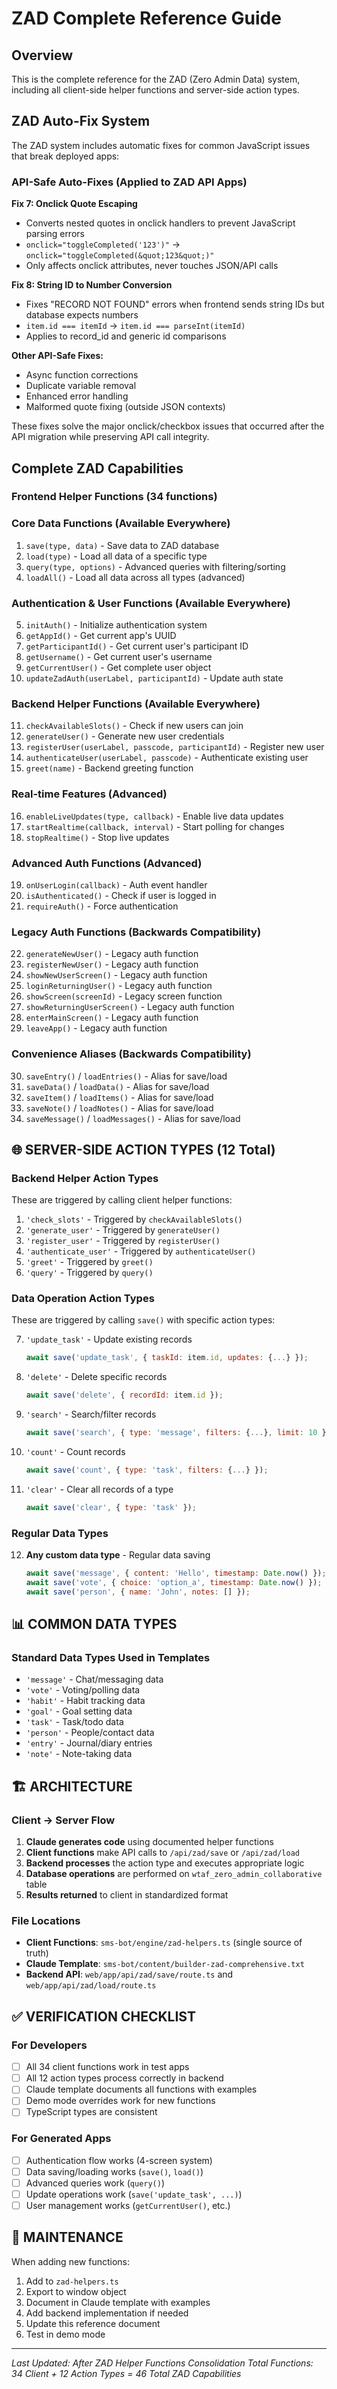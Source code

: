 # ZAD Complete Reference Guide

## Overview
This is the complete reference for the ZAD (Zero Admin Data) system, including all client-side helper functions and server-side action types.

## ZAD Auto-Fix System

The ZAD system includes automatic fixes for common JavaScript issues that break deployed apps:

### API-Safe Auto-Fixes (Applied to ZAD API Apps)

**Fix 7: Onclick Quote Escaping**
- Converts nested quotes in onclick handlers to prevent JavaScript parsing errors
- `onclick="toggleCompleted('123')"` → `onclick="toggleCompleted(&quot;123&quot;)"`
- Only affects onclick attributes, never touches JSON/API calls

**Fix 8: String ID to Number Conversion**  
- Fixes "RECORD NOT FOUND" errors when frontend sends string IDs but database expects numbers
- `item.id === itemId` → `item.id === parseInt(itemId)`
- Applies to record_id and generic id comparisons

**Other API-Safe Fixes:**
- Async function corrections
- Duplicate variable removal  
- Enhanced error handling
- Malformed quote fixing (outside JSON contexts)

These fixes solve the major onclick/checkbox issues that occurred after the API migration while preserving API call integrity.

## Complete ZAD Capabilities

### Frontend Helper Functions (34 functions)

### Core Data Functions (Available Everywhere)
1. `save(type, data)` - Save data to ZAD database
2. `load(type)` - Load all data of a specific type  
3. `query(type, options)` - Advanced queries with filtering/sorting
4. `loadAll()` - Load all data across all types (advanced)

### Authentication & User Functions (Available Everywhere)
5. `initAuth()` - Initialize authentication system
6. `getAppId()` - Get current app's UUID
7. `getParticipantId()` - Get current user's participant ID
8. `getUsername()` - Get current user's username
9. `getCurrentUser()` - Get complete user object
10. `updateZadAuth(userLabel, participantId)` - Update auth state

### Backend Helper Functions (Available Everywhere)
11. `checkAvailableSlots()` - Check if new users can join
12. `generateUser()` - Generate new user credentials
13. `registerUser(userLabel, passcode, participantId)` - Register new user
14. `authenticateUser(userLabel, passcode)` - Authenticate existing user
15. `greet(name)` - Backend greeting function

### Real-time Features (Advanced)
16. `enableLiveUpdates(type, callback)` - Enable live data updates
17. `startRealtime(callback, interval)` - Start polling for changes
18. `stopRealtime()` - Stop live updates

### Advanced Auth Functions (Advanced)
19. `onUserLogin(callback)` - Auth event handler
20. `isAuthenticated()` - Check if user is logged in
21. `requireAuth()` - Force authentication

### Legacy Auth Functions (Backwards Compatibility)
22. `generateNewUser()` - Legacy auth function
23. `registerNewUser()` - Legacy auth function  
24. `showNewUserScreen()` - Legacy auth function
25. `loginReturningUser()` - Legacy auth function
26. `showScreen(screenId)` - Legacy screen function
27. `showReturningUserScreen()` - Legacy auth function
28. `enterMainScreen()` - Legacy auth function
29. `leaveApp()` - Legacy auth function

### Convenience Aliases (Backwards Compatibility)
30. `saveEntry()` / `loadEntries()` - Alias for save/load
31. `saveData()` / `loadData()` - Alias for save/load
32. `saveItem()` / `loadItems()` - Alias for save/load  
33. `saveNote()` / `loadNotes()` - Alias for save/load
34. `saveMessage()` / `loadMessages()` - Alias for save/load

## 🌐 SERVER-SIDE ACTION TYPES (12 Total)

### Backend Helper Action Types
These are triggered by calling client helper functions:

1. `'check_slots'` - Triggered by `checkAvailableSlots()`
2. `'generate_user'` - Triggered by `generateUser()`  
3. `'register_user'` - Triggered by `registerUser()`
4. `'authenticate_user'` - Triggered by `authenticateUser()`
5. `'greet'` - Triggered by `greet()`
6. `'query'` - Triggered by `query()`

### Data Operation Action Types
These are triggered by calling `save()` with specific action types:

7. `'update_task'` - Update existing records
   ```javascript
   await save('update_task', { taskId: item.id, updates: {...} });
   ```

8. `'delete'` - Delete specific records
   ```javascript
   await save('delete', { recordId: item.id });
   ```

9. `'search'` - Search/filter records  
   ```javascript
   await save('search', { type: 'message', filters: {...}, limit: 10 });
   ```

10. `'count'` - Count records
    ```javascript
    await save('count', { type: 'task', filters: {...} });
    ```

11. `'clear'` - Clear all records of a type
    ```javascript
    await save('clear', { type: 'task' });
    ```

### Regular Data Types
12. **Any custom data type** - Regular data saving
    ```javascript
    await save('message', { content: 'Hello', timestamp: Date.now() });
    await save('vote', { choice: 'option_a', timestamp: Date.now() });
    await save('person', { name: 'John', notes: [] });
    ```

## 📊 COMMON DATA TYPES

### Standard Data Types Used in Templates
- `'message'` - Chat/messaging data
- `'vote'` - Voting/polling data  
- `'habit'` - Habit tracking data
- `'goal'` - Goal setting data
- `'task'` - Task/todo data
- `'person'` - People/contact data
- `'entry'` - Journal/diary entries
- `'note'` - Note-taking data

## 🏗️ ARCHITECTURE

### Client → Server Flow
1. **Claude generates code** using documented helper functions
2. **Client functions** make API calls to `/api/zad/save` or `/api/zad/load`
3. **Backend processes** the action type and executes appropriate logic
4. **Database operations** are performed on `wtaf_zero_admin_collaborative` table
5. **Results returned** to client in standardized format

### File Locations
- **Client Functions**: `sms-bot/engine/zad-helpers.ts` (single source of truth)
- **Claude Template**: `sms-bot/content/builder-zad-comprehensive.txt`
- **Backend API**: `web/app/api/zad/save/route.ts` and `web/app/api/zad/load/route.ts`

## ✅ VERIFICATION CHECKLIST

### For Developers
- [ ] All 34 client functions work in test apps
- [ ] All 12 action types process correctly in backend  
- [ ] Claude template documents all functions with examples
- [ ] Demo mode overrides work for new functions
- [ ] TypeScript types are consistent

### For Generated Apps
- [ ] Authentication flow works (4-screen system)
- [ ] Data saving/loading works (`save()`, `load()`)
- [ ] Advanced queries work (`query()`)
- [ ] Update operations work (`save('update_task', ...)`)
- [ ] User management works (`getCurrentUser()`, etc.)

## 🔄 MAINTENANCE

When adding new functions:
1. Add to `zad-helpers.ts`
2. Export to window object  
3. Document in Claude template with examples
4. Add backend implementation if needed
5. Update this reference document
6. Test in demo mode

---
*Last Updated: After ZAD Helper Functions Consolidation*
*Total Functions: 34 Client + 12 Action Types = 46 Total ZAD Capabilities* 